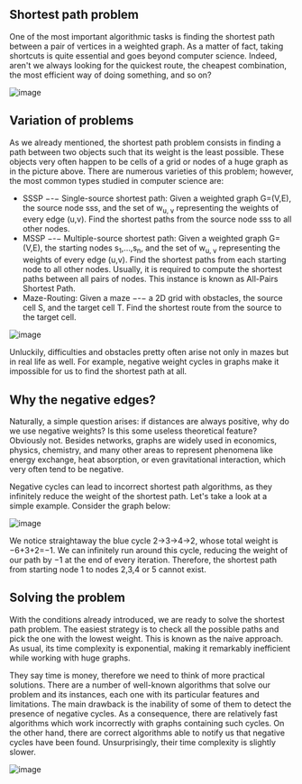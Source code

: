 ## Shortest path problem 
One of the most important algorithmic tasks is finding the shortest path between a pair of vertices in a weighted graph. As a matter of fact, taking shortcuts is quite essential and goes beyond computer science. Indeed, aren't we always looking for the quickest route, the cheapest combination, the most efficient way of doing something, and so on?

![image](https://user-images.githubusercontent.com/92832451/188067703-baca0b0e-dcbb-4a45-a8b0-36f28221afa2.png)


## Variation of problems

As we already mentioned, the shortest path problem consists in finding a path between two objects such that its weight is the least possible. These objects very often happen to be cells of a grid or nodes of a huge graph as in the picture above. There are numerous varieties of this problem; however, the most common types studied in computer science are:

- SSSP −-− Single-source shortest path: Given a weighted graph G=(V,E), the source node sss, and the set of w<sub>u, v</sub> representing the weights of every edge (u,v). Find the shortest paths from the source node sss to all other nodes.
- MSSP −-− Multiple-source shortest path: Given a weighted graph G=(V,E), the starting nodes s<sub>1</sub>,…,s<sub>n</sub>, and the set of w<sub>u, v</sub> representing the weights of every edge (u,v). Find the shortest paths from each starting node to all other nodes. Usually, it is required to compute the shortest paths between all pairs of nodes. This instance is known as All-Pairs Shortest Path.
- Maze-Routing: Given a maze −-− a 2D grid with obstacles, the source cell S, and the target cell T. Find the shortest route from the source to the target cell.


![image](https://user-images.githubusercontent.com/92832451/188067727-72f8925b-6519-4b8c-b694-136257ef8463.png)


Unluckily, difficulties and obstacles pretty often arise not only in mazes but in real life as well. For example, negative weight cycles in graphs make it impossible for us to find the shortest path at all.

## Why the negative edges?

Naturally, a simple question arises: if distances are always positive, why do we use negative weights? Is this some useless theoretical feature? Obviously not. Besides networks, graphs are widely used in economics, physics, chemistry, and many other areas to represent phenomena like energy exchange, heat absorption, or even gravitational interaction, which very often tend to be negative.

Negative cycles can lead to incorrect shortest path algorithms, as they infinitely reduce the weight of the shortest path. Let's take a look at a simple example. Consider the graph below:

![image](https://user-images.githubusercontent.com/92832451/188067785-12d0f5e8-fc68-4895-9e28-5183bb10066f.png)


We notice straightaway the blue cycle 2→3→4→2, whose total weight is −6+3+2=−1. We can infinitely run around this cycle, reducing the weight of our path by −1 at the end of every iteration. Therefore, the shortest path from starting node 1 to nodes 2,3,4 or 5 cannot exist.


## Solving the problem

With the conditions already introduced, we are ready to solve the shortest path problem. The easiest strategy is to check all the possible paths and pick the one with the lowest weight. This is known as the naive approach. As usual, its time complexity is exponential, making it remarkably inefficient while working with huge graphs.

They say time is money, therefore we need to think of more practical solutions. There are a number of well-known algorithms that solve our problem and its instances, each one with its particular features and limitations. The main drawback is the inability of some of them to detect the presence of negative cycles. As a consequence, there are relatively fast algorithms which work incorrectly with graphs containing such cycles. On the other hand, there are correct algorithms able to notify us that negative cycles have been found. Unsurprisingly, their time complexity is slightly slower.


![image](https://user-images.githubusercontent.com/92832451/188067904-622bc525-7a90-4fe0-8f38-842fa7acccc7.png)

